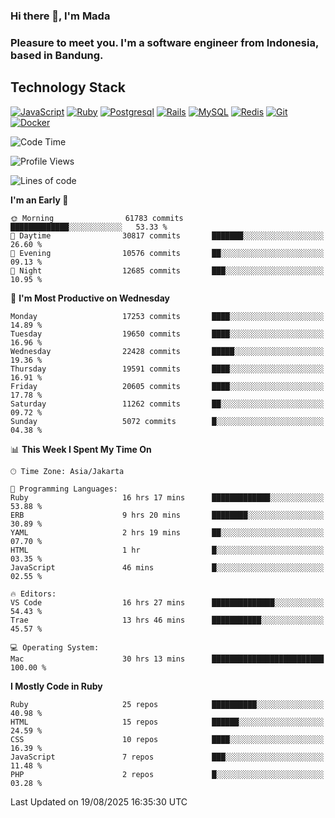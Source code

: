 ### Hi there 👋, I'm Mada
### Pleasure to meet you. I'm a software engineer from Indonesia, based in Bandung.

## Technology Stack

[![JavaScript](https://img.shields.io/badge/-JavaScript-%23F7DF1C?style=flat-square&logo=javascript&logoColor=000000&labelColor=%23F7DF1C&color=%23FFCE5A)](https://www.javascript.com/)
[![Ruby](https://img.shields.io/badge/Ruby-CC342D?style=flat-square&logo=ruby&logoColor=white)](https://www.ruby-lang.org/en/)
[![Postgresql](https://img.shields.io/badge/PostgreSQL-316192?style=flat-square&logo=postgresql&logoColor=ffffff)](https://www.postgresql.org/)
[![Rails](https://img.shields.io/badge/Ruby_on_Rails-CC0000?style=flat-square&logo=ruby-on-rails&logoColor=white)](https://rubyonrails.org/)
[![MySQL](https://img.shields.io/badge/-MySQL-4479A1?style=flat-square&logo=MySQL&logoColor=ffffff)](https://www.mysql.com/)
[![Redis](https://img.shields.io/badge/-Redis-DC382D?style=flat-square&logo=Redis&logoColor=ffffff)](https://redis.io/)
[![Git](https://img.shields.io/badge/-Git-%23F05032?style=flat-square&logo=git&logoColor=%23ffffff)](https://git-scm.com/)
[![Docker](https://img.shields.io/badge/-Docker-2496ED?style=flat-square&logo=docker&logoColor=ffffff)](https://www.docker.com/)
<!--
**madaarya/madaarya** is a ✨ _special_ ✨ repository because its `README.md` (this file) appears on your GitHub profile.

Here are some ideas to get you started:

- 🔭 I’m currently working on ...
- 🌱 I’m currently learning ...
- 👯 I’m looking to collaborate on ...
- 🤔 I’m looking for help with ...
- 💬 Ask me about ...
- 📫 How to reach me: ...
- 😄 Pronouns: ...
- ⚡ Fun fact: ...
-->
<!--START_SECTION:waka-->
![Code Time](http://img.shields.io/badge/Code%20Time-7%2C613%20hrs%209%20mins-blue)

![Profile Views](http://img.shields.io/badge/Profile%20Views-0-blue)

![Lines of code](https://img.shields.io/badge/From%20Hello%20World%20I%27ve%20Written-52.9%20million%20lines%20of%20code-blue)

**I'm an Early 🐤** 

```text
🌞 Morning                61783 commits       █████████████░░░░░░░░░░░░   53.33 % 
🌆 Daytime                30817 commits       ███████░░░░░░░░░░░░░░░░░░   26.60 % 
🌃 Evening                10576 commits       ██░░░░░░░░░░░░░░░░░░░░░░░   09.13 % 
🌙 Night                  12685 commits       ███░░░░░░░░░░░░░░░░░░░░░░   10.95 % 
```
📅 **I'm Most Productive on Wednesday** 

```text
Monday                   17253 commits       ████░░░░░░░░░░░░░░░░░░░░░   14.89 % 
Tuesday                  19650 commits       ████░░░░░░░░░░░░░░░░░░░░░   16.96 % 
Wednesday                22428 commits       █████░░░░░░░░░░░░░░░░░░░░   19.36 % 
Thursday                 19591 commits       ████░░░░░░░░░░░░░░░░░░░░░   16.91 % 
Friday                   20605 commits       ████░░░░░░░░░░░░░░░░░░░░░   17.78 % 
Saturday                 11262 commits       ██░░░░░░░░░░░░░░░░░░░░░░░   09.72 % 
Sunday                   5072 commits        █░░░░░░░░░░░░░░░░░░░░░░░░   04.38 % 
```


📊 **This Week I Spent My Time On** 

```text
🕑︎ Time Zone: Asia/Jakarta

💬 Programming Languages: 
Ruby                     16 hrs 17 mins      █████████████░░░░░░░░░░░░   53.88 % 
ERB                      9 hrs 20 mins       ████████░░░░░░░░░░░░░░░░░   30.89 % 
YAML                     2 hrs 19 mins       ██░░░░░░░░░░░░░░░░░░░░░░░   07.70 % 
HTML                     1 hr                █░░░░░░░░░░░░░░░░░░░░░░░░   03.35 % 
JavaScript               46 mins             █░░░░░░░░░░░░░░░░░░░░░░░░   02.55 % 

🔥 Editors: 
VS Code                  16 hrs 27 mins      ██████████████░░░░░░░░░░░   54.43 % 
Trae                     13 hrs 46 mins      ███████████░░░░░░░░░░░░░░   45.57 % 

💻 Operating System: 
Mac                      30 hrs 13 mins      █████████████████████████   100.00 % 
```

**I Mostly Code in Ruby** 

```text
Ruby                     25 repos            ██████████░░░░░░░░░░░░░░░   40.98 % 
HTML                     15 repos            ██████░░░░░░░░░░░░░░░░░░░   24.59 % 
CSS                      10 repos            ████░░░░░░░░░░░░░░░░░░░░░   16.39 % 
JavaScript               7 repos             ███░░░░░░░░░░░░░░░░░░░░░░   11.48 % 
PHP                      2 repos             █░░░░░░░░░░░░░░░░░░░░░░░░   03.28 % 
```




 Last Updated on 19/08/2025 16:35:30 UTC
<!--END_SECTION:waka-->
